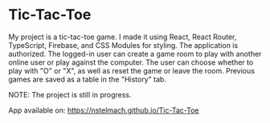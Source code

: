 # Tic-Tac-Toe

My project is a tic-tac-toe game. I made it using React, React Router, TypeScript, Firebase, and CSS Modules for styling. The application is authorized. The logged-in user can create a game room to play with another online user or play against the computer. The user can choose whether to play with "O" or "X", as well as reset the game or leave the room. Previous games are saved as a table in the "History" tab.

NOTE: The project is still in progress.

App available on: https://nstelmach.github.io/Tic-Tac-Toe
